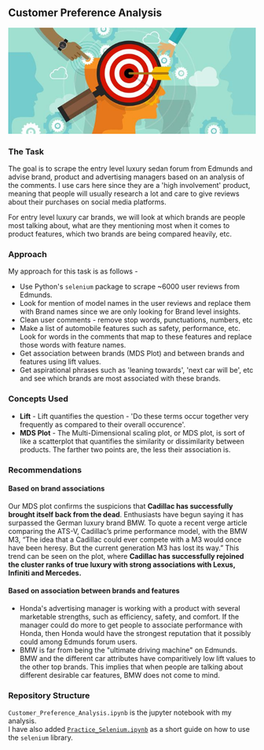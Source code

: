 ## Customer Preference Analysis
![](https://github.com/sagar-chadha/Coursework/blob/master/Repository_files/Text_Analytics/Customer_Preference_Analysis/customer%20preference.jpg)

### The Task
The goal is to scrape the entry level luxury sedan forum from Edmunds and advise brand, product and advertising managers based on an analysis of the comments. I use cars here since they are a 'high involvement' product, meaning that people will usually research a lot and care to give reviews about their purchases on social media platforms.

For entry level luxury car brands, we will look at which brands are people most talking about, what are they mentioning most when it comes to product features, which two brands are being compared heavily, etc. 

### Approach
My approach for this task is as follows - 
* Use Python's `selenium` package to scrape ~6000 user reviews from Edmunds.
* Look for mention of model names in the user reviews and replace them with Brand names since we are only looking for Brand level insights.
* Clean user comments - remove stop words, punctuations, numbers, etc
* Make a list of automobile features such as safety, performance, etc. Look for words in the comments that map to these features and replace those words with feature names.
* Get association between brands (MDS Plot) and between brands and features using lift values.
* Get aspirational phrases such as 'leaning towards', 'next car will be', etc and see which brands are most associated with these brands.

### Concepts Used
* **Lift** - Lift quantifies the question - 'Do these terms occur together very frequently as compared to their overall occurence'.
* **MDS Plot** - The Multi-Dimensional scaling plot, or MDS plot, is sort of like a scatterplot that quantifies the similarity or dissimilarity between products. The farther two points are, the less their association is.

### Recommendations

#### Based on brand associations
Our MDS plot confirms the suspicions that **Cadillac has successfully brought itself back from the dead**. Enthusiasts have begun saying it has surpassed the German luxury brand BMW. To quote a recent verge article comparing the ATS-V, Cadillac’s prime performance model, with the BMW M3, “The idea that a Cadillac could ever compete with a M3 would once have been heresy. But the current generation M3 has lost its way.” This trend can be seen on the plot, where **Cadillac has successfully rejoined the cluster ranks of true luxury with strong associations with Lexus, Infiniti and Mercedes.**

#### Based on association between brands and features
* Honda's advertising manager is working with a product with several marketable strengths, such as efficiency, safety, and comfort. If the manager could do more to get people to associate performance with Honda, then Honda would have the strongest reputation that it possibly could among Edmunds forum users.
* BMW is far from being the "ultimate driving machine" on Edmunds. BMW and the different car attributes have comparitively low lift values to the other top brands. This implies that when people are talking about different desirable car features, BMW does not come to mind.

### Repository Structure
`Customer_Preference_Analysis.ipynb` is the jupyter notebook with my analysis. <br>
I have also added [`Practice_Selenium.ipynb`](https://github.com/sagar-chadha/Coursework/blob/master/Text_Analytics/Customer_Preference_Analysis/Practice_Selenium.ipynb) as a short guide on how to use the `selenium` library.
